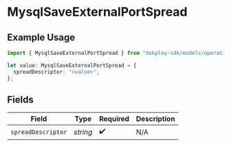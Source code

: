 # MysqlSaveExternalPortSpread

## Example Usage

```typescript
import { MysqlSaveExternalPortSpread } from "dokploy-sdk/models/operations";

let value: MysqlSaveExternalPortSpread = {
  spreadDescriptor: "<value>",
};
```

## Fields

| Field              | Type               | Required           | Description        |
| ------------------ | ------------------ | ------------------ | ------------------ |
| `spreadDescriptor` | *string*           | :heavy_check_mark: | N/A                |